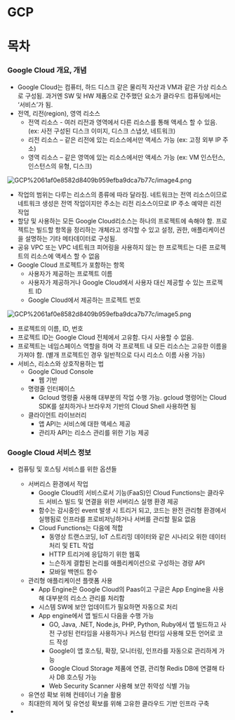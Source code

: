 # GCP

# **목차**

### **Google Cloud 개요, 개념**

- Google Cloud는 컴퓨터, 하드 디스크 같은 물리적 자산과 VM과 같은 가상 리소스로 구성됨. 과거엔 SW 및 HW 제품으로 간주했던 요소가 클라우드 컴퓨팅에서는 ‘서비스’가 됨.
- 전역, 리전(region), 영역 리소스
    - 전역 리소스 - 여러 리전과 영역에서 다른 리소스를 통해 액세스 할 수 있음. (ex: 사전 구성된 디스크 이미지, 디스크 스냅샷, 네트워크)
    - 리전 리소스 – 같은 리전에 있는 리소스에서만 액세스 가능 (ex: 고정 외부 IP 주소)
    - 영역 리소스 – 같은 영역에 있는 리소스에서만 액세스 가능 (ex: VM 인스턴스, 인스턴스의 유형, 디스크)

![GCP%2061af0e8582d8409b959efba9dca7b77c/image4.png](GCP%2061af0e8582d8409b959efba9dca7b77c/image4.png)

- 작업의 범위는 다루는 리소스의 종류에 따라 달라짐. 네트워크는 전역 리소스이므로 네트워크 생성은 전역 작업이지만 주소는 리전 리소스이므로 IP 주소 예약은 리전 작업
- 할당 및 사용하는 모든 Google Cloud리소스는 하나의 프로젝트에 속해야 함. 프로젝트는 빌드할 항목을 정리하는 개체라고 생각할 수 있고 설정, 권한, 애플리케이션을 설명하는 기타 메타데이터로 구성됨.
- 공유 VPC 또는 VPC 네트워크 피어링을 사용하지 않는 한 프로젝트는 다른 프로젝트의 리소스에 액세스 할 수 없음
- Google Cloud 프로젝트가 포함하는 항목
    - 사용자가 제공하는 프로젝트 이름
    - 사용자가 제공하거나 Google Cloud에서 사용자 대신 제공할 수 있는 프로젝트 ID
    - Google Cloud에서 제공하는 프로젝트 번호

![GCP%2061af0e8582d8409b959efba9dca7b77c/image5.png](GCP%2061af0e8582d8409b959efba9dca7b77c/image5.png)

- 프로젝트의 이름, ID, 번호
- 프로젝트 ID는 Google Cloud 전체에서 고유함. 다시 사용할 수 없음.
- 프로젝트는 네임스페이스 역할을 하며 각 프로젝트 내 모든 리소스는 고유한 이름을 가져야 함. (별개 프로젝트인 경우 일반적으로 다시 리소스 이름 사용 가능)
- 서비스, 리소스와 상호작용하는 법
    - Google Cloud Console
        - 웹 기반
    - 명령줄 인터페이스
        - Gcloud 명령줄 사용해 대부분의 작업 수행 가능. gcloud 명령어는 Cloud SDK를 설치하거나 브라우저 기반의 Cloud Shell 사용하면 됨
    - 클라이언트 라이브러리
        - 앱 API는 서비스에 대한 액세스 제공
        - 관리자 API는 리소스 관리를 위한 기능 제공

### **Google Cloud 서비스 정보**

- 컴퓨팅 및 호스팅 서비스를 위한 옵션들
    - 서버리스 환경에서 작업
        - Google Cloud의 서비스로서 기능(FaaS)인 Cloud Functions는 클라우드 서비스 빌드 및 연결을 위한 서버리스 실행 환경 제공
        - 함수는 감시중인 event 발생 시 트리거 되고, 코드는 완전 관리형 환경에서 실행됨로 인프라를 프로비저닝하거나 서버를 관리할 필요 없음
        - Cloud Functions는 다음에 적합
            - 동영상 트랜스코딩, IoT 스트리밍 데이터와 같은 시나리오 위한 데이터 처리 및 ETL 작업
            - HTTP 트리거에 응답하기 위한 웹훅
            - 느슨하게 결합된 논리를 애플리케이션으로 구성하는 경량 API
            - 모바일 백엔드 함수
    - 관리형 애플리케이션 플랫폼 사용
        - App Engine은 Google Cloud의 Paas이고 구글은 App Engine을 사용해 대부분의 리소스 관리를 처리함
        - 시스템 SW에 보안 업데이트가 필요하면 자동으로 처리
        - App engine에서 앱 빌드시 다음을 수행 가능
            - GO, Java, .NET, Node.js, PHP, Python, Ruby에서 앱 빌드하고 사전 구성된 런타임을 사용하거나 커스텀 런타임 사용해 모든 언어로 코드 작성
            - Google이 앱 호스팅, 확장, 모니터링, 인프라를 자동으로 관리하게 가능
            - Google Cloud Storage 제품에 연결, 관리형 Redis DB에 연결해 타사 DB 호스팅 가능
            - Web Security Scanner 사용해 보안 취약성 식별 가능
    - 유연성 확보 위해 컨테이너 기술 활용
    - 최대한의 제어 및 유연성 확보를 위해 고유한 클라우드 기반 인프라 구축

-